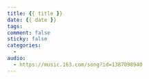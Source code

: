 ```yaml
---
title: {{ title }}
date: {{ date }}
tags:
comment: false
sticky: false
categories:
  -
audio:
  - https://music.163.com/song?id=1387098940
---
```

